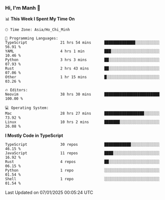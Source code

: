 ### Hi, I'm Manh 👋

<!--START_SECTION:waka-->
📊 **This Week I Spent My Time On** 

```text
🕑︎ Time Zone: Asia/Ho_Chi_Minh

💬 Programming Languages: 
TypeScript               21 hrs 54 mins      ██████████████░░░░░░░░░░░   56.91 % 
YAML                     4 hrs 1 min         ███░░░░░░░░░░░░░░░░░░░░░░   10.46 % 
Python                   3 hrs 3 mins        ██░░░░░░░░░░░░░░░░░░░░░░░   07.93 % 
Rust                     2 hrs 43 mins       ██░░░░░░░░░░░░░░░░░░░░░░░   07.06 % 
Other                    1 hr 15 mins        █░░░░░░░░░░░░░░░░░░░░░░░░   03.26 % 

🔥 Editors: 
Neovim                   38 hrs 30 mins      █████████████████████████   100.00 % 

💻 Operating System: 
Mac                      28 hrs 27 mins      ██████████████████░░░░░░░   73.92 % 
Linux                    10 hrs 2 mins       ███████░░░░░░░░░░░░░░░░░░   26.08 % 
```

**I Mostly Code in TypeScript** 

```text
TypeScript               30 repos            ████████████░░░░░░░░░░░░░   46.15 % 
JavaScript               11 repos            ████░░░░░░░░░░░░░░░░░░░░░   16.92 % 
Rust                     4 repos             ██░░░░░░░░░░░░░░░░░░░░░░░   06.15 % 
Python                   1 repo              ░░░░░░░░░░░░░░░░░░░░░░░░░   01.54 % 
Shell                    1 repo              ░░░░░░░░░░░░░░░░░░░░░░░░░   01.54 % 
```




 Last Updated on 07/01/2025 00:05:24 UTC
<!--END_SECTION:waka-->
